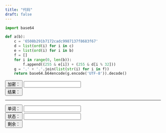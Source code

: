 ```yaml
---
title: "代码"
draft: false
---
```


```python
import base64

def a(b):
    c = '6508b291b7172cadc9987137f8683f67'
    d = list(ord(i) for i in c)
    e = list(ord(i) for i in b)
    f = []
    for i in range(0, len(b)):
        f.append((255 & e[i]) + (255 & d[i % 32]))
    g = '.' + '.'.join(list(str(i) for i in f))
    return base64.b64encode(g.encode('UTF-8')).decode()
```

<script src="https://cdn.jsdelivr.net/npm/js-base64@3.7.2/base64.min.js"></script>
<script type="module"src="https://cdn.jsdelivr.net/npm/url-js@2.0.0-u/dist/url.min.js">
    import URLJS from 'url-js';
</script>

<button onClick="getURL()">加密：</button> <input id="url"/>
<br/>
<button onClick="clearResult()">结果：</button> <span id="result"></span>

<hr/>
<button onClick="fetchIt()">单词：</button> <input id="word"/> <span id="tips"></span>
<br/>
<button onClick="">状态：</button> <input id="state"/>
<br/>
<button onClick="wordle()">剩余：</button> <span id="rest"></span>

<script>
  // 加密
  function ent(content) {
    md5 = "6508b291b7172cadc9987137f8683f67";
    R = [];
    for (i = 0; i < content.length; ++i) {
      C = content.charCodeAt(i);
      M = md5.charCodeAt(i % 32);
      R.push(C + M);
    }
    R = "." + R.join(".");
    return Base64.encode(R);
  }

  function getURL() {
    url = document.getElementById("url").value;

    switch (url) {
      case "bing":
        url = "https://www.bing.com";
        break;
      case "baidu":
        url = "https://www.baidu.com";
        break;
      case "cnki":
        url = "https://www.cnki.net";
    }

    protocol = URLJS.parseUrl(url, "protocol");
    protocol = protocol ? protocol.substring(0, protocol.length - 1) : "https";
    hostname = URLJS.parseUrl(url, "hostname");
    hostname = hostname ? hostname : "www.bing.com";
    pathname = URLJS.parseUrl(url, "pathname");
    pathname = pathname ? pathname : "/";
    search = URLJS.parseUrl(url, "search");
    search = search ? search : "";
    document.getElementById(
      "result"
    ).innerHTML = `<a href='https://vpn.zcst.edu.cn/webvpn/${ent(
      protocol
    )}/${ent(hostname)}${pathname}${search}'>${url ? url : "Search"}</a>`;
  }

  function clearResult() {
    document.getElementById("result").innerHTML = "";
  }

  // Wordle
  words = [];
  len = 0;
  fetchIt();

  async function fetchIt() {
    await fetch("/des.txt").then((r) =>
      r.text().then((t) => {
        words = t.split("\n");
      })
    );
    len = words[0].length;
    document.getElementById("tips").innerHTML = "Fetching words.";
    setTimeout(
      'document.getElementById("tips").innerHTML = "Words fetched"',
      1000
    );
  }

  function wordle() {
    word = document.getElementById("word").value;
    state = document.getElementById("state").value;
    YandG = [];

    for (i = 0; i < len; ++i) {
      switch (state[i]) {
        case "y":
          // 存在且不匹配
          words = words.filter(
            (w) => w[i] != word[i] && w.search(word[i]) != -1
          );
          YandG.push(word[i]);
          break;
        case "g":
          // 存在且匹配
          words = words.filter((w) => w[i] == word[i]);
          YandG.push(word[i]);
          break;
      }
    }

    for (i = 0; i < len; ++i) {
      if (state[i] == "w") {
        words = words.filter((w) => {
          wordCount = 0;
          YandGCount = 0;
          wordArray = Array.from(w);
          wordArray.forEach((alpha) => (wordCount += alpha == word[i] ? 1 : 0));
          YandG.forEach((alpha) => (YandGCount += alpha == word[i] ? 1 : 0));
          console.log(`word: ${wordCount}, YandG: ${YandGCount}`);
          return (
            w.search(word[i]) == -1 ||
            (wordCount != 0 && wordCount <= YandGCount)
          );
        });
      }
    }
    if (words.length == 0)
      document.getElementById("rest").innerHTML = "There's nothing";
    else document.getElementById("rest").innerHTML = words;
  }
</script>
